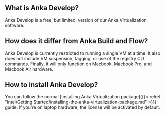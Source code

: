 ---
---

## What is Anka Develop?

Anka Develop is a free, but limited, version of our Anka Virtualization software.

## How does it differ from Anka Build and Flow?

Anka Develop is currently restricted to running a single VM at a time. It also does not include VM suspension, tagging, or use of the registry CLI commands. Finally, it will only function on Macbook, Macbook Pro, and Macbook Air hardware.

## How to install Anka Develop?

You can follow the normal [Installing Anka Virtualization package]({{< relref "intel/Getting Started/installing-the-anka-virtualization-package.md" >}}) guide. If you're on laptop hardware, the license will be activated by default.
